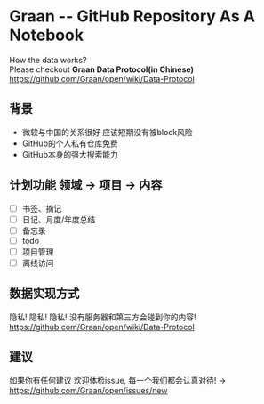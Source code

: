 # Graan -- GitHub Repository As A Notebook

 How the data works?   
 Please checkout __Graan Data Protocol(in Chinese)__ https://github.com/Graan/open/wiki/Data-Protocol

## 背景
- 微软与中国的关系很好 应该短期没有被block风险
- GitHub的个人私有仓库免费
- GitHub本身的强大搜索能力

## 计划功能 领域 -> 项目 -> 内容
- [ ] 书签、摘记
- [ ] 日记、月度/年度总结
- [ ] 备忘录
- [ ] todo
- [ ] 项目管理
- [ ] 离线访问

## 数据实现方式
隐私! 隐私! 隐私! 没有服务器和第三方会碰到你的内容!  
https://github.com/Graan/open/wiki/Data-Protocol

## 建议
如果你有任何建议 欢迎体检issue, 每一个我们都会认真对待! -> https://github.com/Graan/open/issues/new
